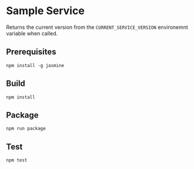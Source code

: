 # Sample Service
Returns the current version from the `CURRENT_SERVICE_VERSION` environemnt variable when called. 

## Prerequisites
```
npm install -g jasmine
```

## Build
```
npm install
``` 

## Package
```
npm run package
``` 

## Test
```
npm test
```